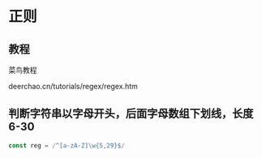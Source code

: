 # 正则

## 教程

菜鸟教程

deerchao.cn/tutorials/regex/regex.htm

## 判断字符串以字母开头，后面字母数组下划线，长度 6-30

```js
const reg = /^[a-zA-Z]\w{5,29}$/
```

